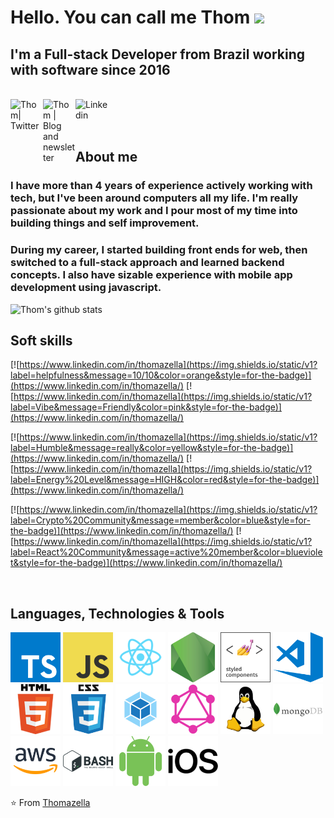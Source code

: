 
# Hello. You can call me Thom ![](https://pronoun.cyou/x/y?subject=He&object=Him&height=20)

## I'm a Full-stack Developer from Brazil working with software since 2016

<!-- [![thomazella.substack.com](https://img.shields.io/static/v1?label=Blog%20-%20Substack&message=%20&color=pink&style=flat-square&logoColor=white)](http://thomazella.substack.com/) -->
<br/>
<!-- <a href="https://twitter.com/thom_is_coding" >
  <img align="left" alt="Hemant Joshi| Twitter" width="22px" src="https://cdn.jsdelivr.net/npm/simple-icons@v3/icons/twitter.svg" />
</a> -->
<a href="https://twitter.com/thom_is_coding" >
  <img align="left" alt="Thom| Twitter" width="52px" src="https://cdn.jsdelivr.net/npm/simple-icons@v3/icons/twitter.svg" />
</a>
<a href="https://thomazella.substack.com" >
  <img align="left" alt="Thom | Blog and newsletter" width="52px" src="https://res-4.cloudinary.com/crunchbase-production/image/upload/c_lpad,h_256,w_256,f_auto,q_auto:eco/itndzdrwlnb1w2yv0ssu" />
</a>
<a href="https://www.linkedin.com/in/thomazella">
  <img align="left" alt="Linkedin" width="52px" src="https://cdn.jsdelivr.net/npm/simple-icons@v3/icons/linkedin.svg" />
</a>
<!-- <a href="https://t.me/ihemantjoshi">
  <img align="left" alt="Telegram" width="22px" src="https://cdn.jsdelivr.net/npm/simple-icons@v3/icons/telegram.svg" />
</a> -->
<br />
<br />
<br />

## About me

### I have more than 4 years of experience actively working with tech, but I've been around computers all my life. I'm really passionate about my work and I pour most of my time into building things and self improvement.
### During my career, I started building front ends for web, then switched to a full-stack approach and learned backend concepts. I also have sizable experience with mobile app development using javascript.

<!-- <img height="22" src="https://user-images.githubusercontent.com/21963291/87255354-63e3cf00-c460-11ea-9263-04c4f995b29a.png">  **I'm currently development Mobile Apps with React Native <img height="20" src="https://raw.githubusercontent.com/github/explore/80688e429a7d4ef2fca1e82350fe8e3517d3494d/topics/react-native/react-native.png">, and working remote at [Banco ABC (Arab Banking Corporation) Brasil](https://www.abcbrasil.com.br/)** -->

<!-- :page_with_curl: **I'm weekly posting tips from the world of technology on [LinkedIn](https://linkedin.com/in/ilda-silva-neta)**

:raising_hand: **I'm a volunteer mentor for the Space Squad - [Rocketseat](https://rocketseat.com.br/)** -->

![Thom's github stats](https://github-readme-stats.vercel.app/api/?username=thomazella&show_icons=true&title_color=fff&hide_rank=true&icon_color=79ff97&text_color=9f9f9f&bg_color=151515)

## Soft skills

[![https://www.linkedin.com/in/thomazella](https://img.shields.io/static/v1?label=helpfulness&message=10/10&color=orange&style=for-the-badge)](https://www.linkedin.com/in/thomazella/)
[![https://www.linkedin.com/in/thomazella](https://img.shields.io/static/v1?label=Vibe&message=Friendly&color=pink&style=for-the-badge)](https://www.linkedin.com/in/thomazella/)

[![https://www.linkedin.com/in/thomazella](https://img.shields.io/static/v1?label=Humble&message=really&color=yellow&style=for-the-badge)](https://www.linkedin.com/in/thomazella/)
[![https://www.linkedin.com/in/thomazella](https://img.shields.io/static/v1?label=Energy%20Level&message=HIGH&color=red&style=for-the-badge)](https://www.linkedin.com/in/thomazella/)

[![https://www.linkedin.com/in/thomazella](https://img.shields.io/static/v1?label=Crypto%20Community&message=member&color=blue&style=for-the-badge)](https://www.linkedin.com/in/thomazella/)
[![https://www.linkedin.com/in/thomazella](https://img.shields.io/static/v1?label=React%20Community&message=active%20member&color=blueviolet&style=for-the-badge)](https://www.linkedin.com/in/thomazella/)


<br/>

## Languages, Technologies & Tools

<code><img height="80" src="https://raw.githubusercontent.com/github/explore/80688e429a7d4ef2fca1e82350fe8e3517d3494d/topics/typescript/typescript.png"></code>
<code><img height="80" src="https://raw.githubusercontent.com/github/explore/80688e429a7d4ef2fca1e82350fe8e3517d3494d/topics/javascript/javascript.png"></code>
<code><img height="80" src="https://raw.githubusercontent.com/github/explore/80688e429a7d4ef2fca1e82350fe8e3517d3494d/topics/react/react.png"></code>
<code><img height="80" src="https://raw.githubusercontent.com/github/explore/80688e429a7d4ef2fca1e82350fe8e3517d3494d/topics/nodejs/nodejs.png"></code>
<code><img height="80" src="https://raw.githubusercontent.com/github/explore/80688e429a7d4ef2fca1e82350fe8e3517d3494d/topics/styled-components/styled-components.png"></code>
<code><img height="80" src="https://raw.githubusercontent.com/github/explore/80688e429a7d4ef2fca1e82350fe8e3517d3494d/topics/visual-studio-code/visual-studio-code.png"></code>
<code><img height="80" src="https://raw.githubusercontent.com/github/explore/80688e429a7d4ef2fca1e82350fe8e3517d3494d/topics/html/html.png"></code>
<code><img height="80" src="https://raw.githubusercontent.com/github/explore/80688e429a7d4ef2fca1e82350fe8e3517d3494d/topics/css/css.png"></code>
<code><img height="80" src="https://raw.githubusercontent.com/github/explore/80688e429a7d4ef2fca1e82350fe8e3517d3494d/topics/webpack/webpack.png"></code>
<code><img height="80" src="https://raw.githubusercontent.com/github/explore/80688e429a7d4ef2fca1e82350fe8e3517d3494d/topics/graphql/graphql.png"></code>
<code><img height="80" src="https://raw.githubusercontent.com/github/explore/80688e429a7d4ef2fca1e82350fe8e3517d3494d/topics/linux/linux.png"></code>
<code><img height="80" src="https://raw.githubusercontent.com/github/explore/80688e429a7d4ef2fca1e82350fe8e3517d3494d/topics/mongodb/mongodb.png"></code>
<code><img height="80" src="https://raw.githubusercontent.com/github/explore/80688e429a7d4ef2fca1e82350fe8e3517d3494d/topics/aws/aws.png"></code>
<code><img height="80" src="https://raw.githubusercontent.com/github/explore/80688e429a7d4ef2fca1e82350fe8e3517d3494d/topics/bash/bash.png"></code>
<code><img height="80" src="https://raw.githubusercontent.com/github/explore/80688e429a7d4ef2fca1e82350fe8e3517d3494d/topics/android/android.png"></code>
<code><img height="80" src="https://raw.githubusercontent.com/github/explore/80688e429a7d4ef2fca1e82350fe8e3517d3494d/topics/ios/ios.png"></code>

<!-- ## Knowledge

**Languages**
[![JavaScript](https://img.shields.io/badge/-JavaScript-black?style=flat-square&logo=javascript&link=https://github.com/Thomazella/)](https://github.com/Thomazella/)
[![TypeScript](https://img.shields.io/badge/-TypeScript-007ACC?style=flat-square&logo=typescript&link=https://github.com/Thomazella/)](https://github.com/Thomazella/)
[![C++](https://img.shields.io/badge/-C++-00599C?style=flat-square&logo=c++&link=https://github.com/Thomazella/)](https://github.com/Thomazella/)
[![C](https://img.shields.io/badge/-A8B9CC?style=flat-square&logo=c&logoColor=white&link=https://github.com/Thomazella/)](https://github.com/Thomazella/)
[![Python](https://img.shields.io/badge/-Python-afd0ea?style=flat-square&logo=Python&link=https://github.com/Thomazella/)](https://github.com/Thomazella/)

**Front-end / Mobile**
[![Styled-components](https://img.shields.io/badge/-Styled%20Components-pink?style=flat-square&logo=styled-components)](https://github.com/Thomazella/)
[![SASS](https://img.shields.io/badge/-SASS-ed9ac2?style=flat-square&logo=sass)](https://github.com/Thomazella/)
[![CSS3](https://img.shields.io/badge/-CSS3-1572B6?style=flat-square&logo=css3&link=https://github.com/Thomazella/)](https://github.com/Thomazella/)
[![React](https://img.shields.io/badge/-React-black?style=flat-square&logo=react&link=https://github.com/Thomazella/)](https://github.com/Thomazella/)

**Design**
[![Figma](https://img.shields.io/badge/-Figma-ffbaba?style=flat-square&logo=figma)](https://github.com/Thomazella/)

**Others Technologies**
[![Gradle](https://img.shields.io/badge/-Gradle-02303A?style=flat-square&logo=Gradle&link=https://github.com/Thomazella/)](https://github.com/Thomazella/)
[![Algolia](https://img.shields.io/badge/-Algolia-94cafc?style=flat-square&logo=Algolia&link=https://github.com/Thomazella/)](https://github.com/Thomazella/)
[![Nodejs](https://img.shields.io/badge/-Nodejs-black?style=flat-square&logo=Node.js&link=https://github.com/Thomazella/)](https://github.com/Thomazella/)
[![Insomnia](https://img.shields.io/badge/-Insomnia-5849BE?style=flat-square&logo=Insomnia&link=https://github.com/Thomazella/)](https://github.com/Thomazella/)
[![Docker](https://img.shields.io/badge/-Docker-black?style=flat-square&logo=docker&link=https://github.com/Thomazella/)](https://github.com/Thomazella/)
[![GraphQL](https://img.shields.io/badge/-GraphQL-E10098?style=flat-square&logo=graphql&link=https://github.com/Thomazella/)](https://github.com/Thomazella/)
[![Apollo GraphQL](https://img.shields.io/badge/-Apollo%20GraphQL-311C87?style=flat-square&logo=apollo-graphql&link=https://github.com/Thomazella/)](https://github.com/Thomazella/)
[![Redux](https://img.shields.io/badge/-Redux-764ABC?style=flat-square&logo=redux&link=https://github.com/Thomazella/)](https://github.com/Thomazella/)

**Database**
[![MongoDB](https://img.shields.io/badge/-MongoDB-black?style=flat-square&logo=mongodb&link=https://github.com/Thomazella/)](https://github.com/Thomazella/)
[![PostgreSQL](https://img.shields.io/badge/-PostgreSQL-336791?style=flat-square&logo=postgresql&link=https://github.com/Thomazella/)](https://github.com/Thomazella/)
[![MySQL](https://img.shields.io/badge/-MySQL-a0c4db?style=flat-square&logo=mysql&link=https://github.com/Thomazella/)](https://github.com/Thomazella/)
[![SQLite](https://img.shields.io/badge/-SQLite-003B57?style=flat-square&logo=sqlite&link=https://github.com/Thomazella/)](https://github.com/Thomazella/)

**CMS**
[![Typo3](https://img.shields.io/badge/-Typo3-f9d2a7?style=flat-square&logo=typo3&link=https://github.com/Thomazella/)](https://github.com/Thomazella/)
[![Wordpress](https://img.shields.io/badge/-Wordpress-21759B?style=flat-square&logo=Wordpress&link=https://github.com/Thomazella/)](https://github.com/Thomazella/)

**Operational System**
[![Linux](https://img.shields.io/badge/-Linux-333333?style=flat-square&logo=Linux&link=https://github.com/Thomazella/)](https://github.com/Thomazella/)
[![Windows](https://img.shields.io/badge/-Windows-0078D6?style=flat-square&logo=Windows&link=https://github.com/Thomazella/)](https://github.com/Thomazella/)

**IDE**
[![Visual Studio Code](https://img.shields.io/badge/-Visual%20Studio%20Code-007ACC?style=flat-square&logo=VisualStudioCode&link=https://github.com/Thomazella/)](https://github.com/Thomazella/)

**Versioning and Communication**
[![Git](https://img.shields.io/badge/-Git-black?style=flat-square&logo=git&link=https://github.com/Thomazella/)](https://github.com/Thomazella/)
[![GitLab](https://img.shields.io/badge/-GitLab-FCA121?style=flat-square&logo=gitlab&link=https://github.com/Thomazella/)](https://github.com/Thomazella/)
[![GitHub](https://img.shields.io/badge/-GitHub-181717?style=flat-square&logo=github&link=https://github.com/Thomazella/)](https://github.com/Thomazella/)
[![Bitbucket](https://img.shields.io/badge/-Bitbucket-0052CC?style=flat-square&logo=bitbucket&link=https://github.com/Thomazella/)](https://github.com/Thomazella/)
[![Jira](https://img.shields.io/badge/-Jira-0052CC?style=flat-square&logo=Jira&link=https://github.com/Thomazella/)](https://github.com/Thomazella/)
[![Slack](https://img.shields.io/badge/-Slack-4A154B?style=flat-square&logo=Slack&link=https://github.com/Thomazella/)](https://github.com/Thomazella/) -->

⭐️ From [Thomazella](https://github.com/Thomazella)
